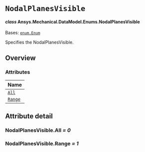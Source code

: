 # `NodalPlanesVisible`

<a id="ansys.mechanical.stubs.v242.Ansys.Mechanical.DataModel.Enums.NodalPlanesVisible"></a>

#### *class* Ansys.Mechanical.DataModel.Enums.NodalPlanesVisible

Bases: [`enum.Enum`](https://docs.python.org/3/library/enum.html#enum.Enum)

Specifies the NodalPlanesVisible.

<!-- !! processed by numpydoc !! -->

<a id="overview"></a>

## Overview

### Attributes

| Name |
| -------------------------------------- |
| [`All`](#NodalPlanesVisible.All) |
| [`Range`](#NodalPlanesVisible.Range) |

<a id="attribute-detail"></a>

## Attribute detail

<a id="NodalPlanesVisible.All"></a>

### NodalPlanesVisible.All *= 0*

<a id="NodalPlanesVisible.Range"></a>

### NodalPlanesVisible.Range *= 1*


